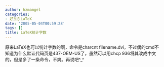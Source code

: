 ```yaml
---
author: hzmangel
categories:
- 好东东LaTeX
date: '2005-05-04T00:59:28'
tags: []
title: LaTeX统计字数
---
```

原来LaTeX也可以统计字数的啊，命令是charcnt filename.dvi，不过偶的cmd不知道为什么默认代码页是437-OEM-US了，虽然可以用chcp 936将其改成中文的，但是多了一条命令，不爽。再说吧^_^